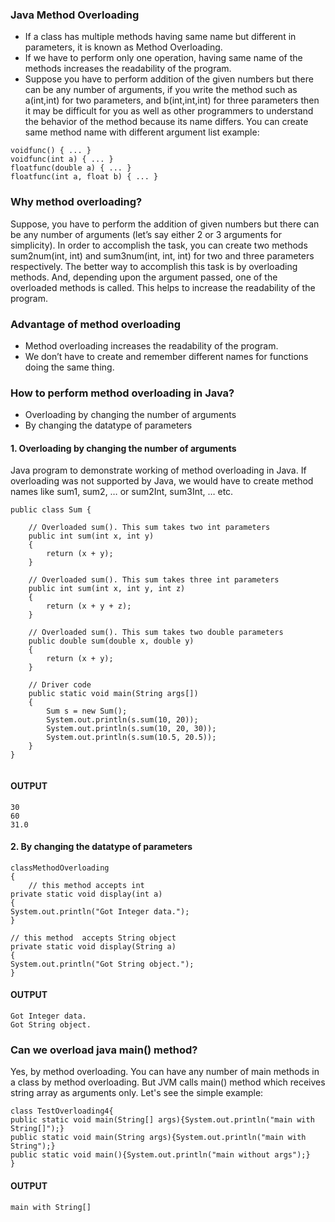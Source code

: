 ### Java Method Overloading

- If a class has multiple methods having same name but different in parameters, it is known as Method Overloading.
- If we have to perform only one operation, having same name of the methods increases the readability of the program.
- Suppose you have to perform addition of the given numbers but there can be any number of arguments, if you write the method such as a(int,int) for two parameters, and b(int,int,int) for three parameters then it may be difficult for you as well as other programmers to understand the behavior of the method because its name differs.
You can create same method name with different argument list example:

```
voidfunc() { ... }
voidfunc(int a) { ... }
floatfunc(double a) { ... }
floatfunc(int a, float b) { ... }

```
### Why method overloading?

Suppose, you have to perform the addition of given numbers but there can be any number of arguments (let’s say either 2 or 3 arguments for simplicity).
In order to accomplish the task, you can create two methods sum2num(int, int) and sum3num(int, int, int) for two and three parameters respectively. 
The better way to accomplish this task is by overloading methods. And, depending upon the argument passed, one of the overloaded methods is called. This helps to increase the readability of the program.

### Advantage of method overloading
- Method overloading increases the readability of the program.
- We don’t have to create and remember different names for functions doing the same thing.

### How to perform method overloading in Java?
-	Overloading by changing the number of arguments
-	By changing the datatype of parameters

#### 1. Overloading by changing the number of arguments
Java program to demonstrate working of method overloading in Java. If overloading was not supported by Java, we would have to create method names like sum1, sum2, … or sum2Int, sum3Int, … etc.


```
public class Sum {

	// Overloaded sum(). This sum takes two int parameters
	public int sum(int x, int y)
	{
		return (x + y);
	}

	// Overloaded sum(). This sum takes three int parameters
	public int sum(int x, int y, int z)
	{
		return (x + y + z);
	}

	// Overloaded sum(). This sum takes two double parameters
	public double sum(double x, double y)
	{
		return (x + y);
	}

	// Driver code
	public static void main(String args[])
	{
		Sum s = new Sum();
		System.out.println(s.sum(10, 20));
		System.out.println(s.sum(10, 20, 30));
		System.out.println(s.sum(10.5, 20.5));
	}
}


```

#### OUTPUT

```
30
60
31.0

```

#### 2.  By changing the datatype of parameters

```
classMethodOverloading 
{
    // this method accepts int
private static void display(int a)
{
System.out.println("Got Integer data.");
}

// this method  accepts String object
private static void display(String a)
{
System.out.println("Got String object.");
}

```

#### OUTPUT

```
Got Integer data.
Got String object.

```

### Can we overload java main() method?
Yes, by method overloading. You can have any number of main methods in a class by method overloading. But JVM calls main() method which receives string array as arguments only. Let's see the simple example:

```
class TestOverloading4{  
public static void main(String[] args){System.out.println("main with String[]");}  
public static void main(String args){System.out.println("main with String");}  
public static void main(){System.out.println("main without args");}  
}  
```
#### OUTPUT

```
main with String[]
```







